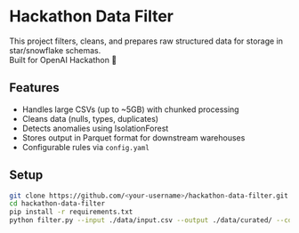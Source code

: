 # Hackathon Data Filter

This project filters, cleans, and prepares raw structured data for storage in star/snowflake schemas.  
Built for OpenAI Hackathon 🚀

## Features
- Handles large CSVs (up to ~5GB) with chunked processing
- Cleans data (nulls, types, duplicates)
- Detects anomalies using IsolationForest
- Stores output in Parquet format for downstream warehouses
- Configurable rules via `config.yaml`

## Setup
```bash
git clone https://github.com/<your-username>/hackathon-data-filter.git
cd hackathon-data-filter
pip install -r requirements.txt
python filter.py --input ./data/input.csv --output ./data/curated/ --config config.yaml


